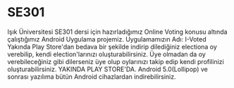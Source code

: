 # SE301
Işık Üniversitesi SE301 dersi için hazırladığımız Online Voting konusu altında çalıştığımız Android Uygulama projemiz.
Uygulamamızın Adı: I-Voted
Yakında Play Store'dan bedava bir şekilde indirip dilediğiniz electiona oy verebilip, kendi election'larınızı oluşturabilirsiniz.
Üye olmadan da oy verebileceğiniz gibi dilerseniz üye olup oylarınızı takip edip kendi profilinizi oluşturabilirsiniz.
YAKINDA PLAY STORE'DA. Android 5.0(Lollipop) ve sonrası yazılıma bütün Android cihazlardan indirebilirsiniz.
